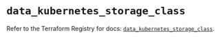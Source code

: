 # `data_kubernetes_storage_class`

Refer to the Terraform Registry for docs: [`data_kubernetes_storage_class`](https://registry.terraform.io/providers/hashicorp/kubernetes/2.26.0/docs/data-sources/storage_class).
